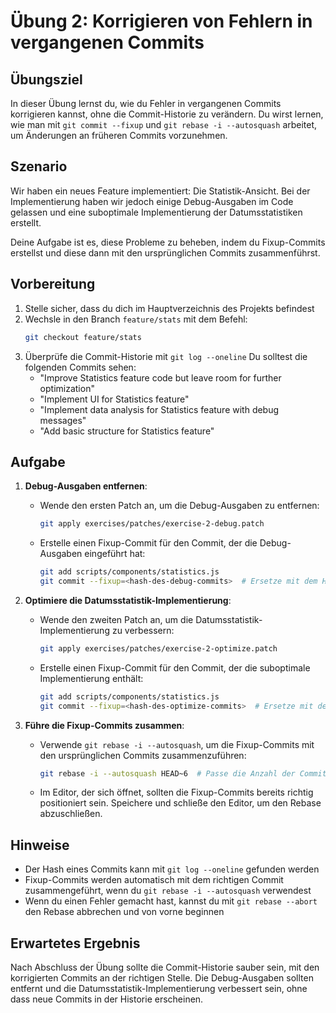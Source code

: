 # Übung 2: Korrigieren von Fehlern in vergangenen Commits

## Übungsziel

In dieser Übung lernst du, wie du Fehler in vergangenen Commits korrigieren kannst, ohne die Commit-Historie zu verändern. Du wirst lernen, wie man mit `git commit --fixup` und `git rebase -i --autosquash` arbeitet, um Änderungen an früheren Commits vorzunehmen.

## Szenario

Wir haben ein neues Feature implementiert: Die Statistik-Ansicht. Bei der Implementierung haben wir jedoch einige Debug-Ausgaben im Code gelassen und eine suboptimale Implementierung der Datumsstatistiken erstellt.

Deine Aufgabe ist es, diese Probleme zu beheben, indem du Fixup-Commits erstellst und diese dann mit den ursprünglichen Commits zusammenführst.

## Vorbereitung

1. Stelle sicher, dass du dich im Hauptverzeichnis des Projekts befindest
2. Wechsle in den Branch `feature/stats` mit dem Befehl:
   ```bash
   git checkout feature/stats
   ```
3. Überprüfe die Commit-Historie mit `git log --oneline`
   Du solltest die folgenden Commits sehen:
   - "Improve Statistics feature code but leave room for further optimization"
   - "Implement UI for Statistics feature"
   - "Implement data analysis for Statistics feature with debug messages"
   - "Add basic structure for Statistics feature"

## Aufgabe

1. **Debug-Ausgaben entfernen**:
   - Wende den ersten Patch an, um die Debug-Ausgaben zu entfernen:
     ```bash
     git apply exercises/patches/exercise-2-debug.patch
     ```
   - Erstelle einen Fixup-Commit für den Commit, der die Debug-Ausgaben eingeführt hat:
     ```bash
     git add scripts/components/statistics.js
     git commit --fixup=<hash-des-debug-commits>  # Ersetze mit dem Hash von "Implement data analysis for Statistics feature with debug messages"
     ```

2. **Optimiere die Datumsstatistik-Implementierung**:
   - Wende den zweiten Patch an, um die Datumsstatistik-Implementierung zu verbessern:
     ```bash
     git apply exercises/patches/exercise-2-optimize.patch
     ```
   - Erstelle einen Fixup-Commit für den Commit, der die suboptimale Implementierung enthält:
     ```bash
     git add scripts/components/statistics.js
     git commit --fixup=<hash-des-optimize-commits>  # Ersetze mit dem Hash von "Improve Statistics feature code but leave room for further optimization"
     ```

3. **Führe die Fixup-Commits zusammen**:
   - Verwende `git rebase -i --autosquash`, um die Fixup-Commits mit den ursprünglichen Commits zusammenzuführen:
     ```bash
     git rebase -i --autosquash HEAD~6  # Passe die Anzahl der Commits an, falls nötig
     ```
   - Im Editor, der sich öffnet, sollten die Fixup-Commits bereits richtig positioniert sein. Speichere und schließe den Editor, um den Rebase abzuschließen.

## Hinweise

- Der Hash eines Commits kann mit `git log --oneline` gefunden werden
- Fixup-Commits werden automatisch mit dem richtigen Commit zusammengeführt, wenn du `git rebase -i --autosquash` verwendest
- Wenn du einen Fehler gemacht hast, kannst du mit `git rebase --abort` den Rebase abbrechen und von vorne beginnen

## Erwartetes Ergebnis

Nach Abschluss der Übung sollte die Commit-Historie sauber sein, mit den korrigierten Commits an der richtigen Stelle. Die Debug-Ausgaben sollten entfernt und die Datumsstatistik-Implementierung verbessert sein, ohne dass neue Commits in der Historie erscheinen.
